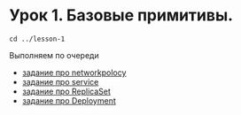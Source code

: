 # Урок 1. Базовые примитивы.

```
cd ../lesson-1
```


Выполняем по очереди


- [задание про networkpolocy](1/)
- [задание про service](2/)
- [задание про ReplicaSet](3/)
- [задание про Deployment](4/)
